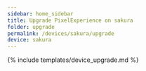 ```yaml
---
sidebar: home_sidebar
title: Upgrade PixelExperience on sakura
folder: upgrade
permalink: /devices/sakura/upgrade
device: sakura
---
```

{% include templates/device_upgrade.md %}
